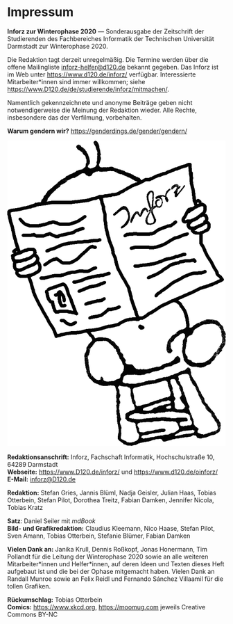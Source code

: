 # Impressum

**Inforz zur Winterophase 2020** &mdash; Sonderausgabe der Zeitschrift der Studierenden des Fachbereiches Informatik der Technischen Universität Darmstadt zur Winterophase 2020.

Die Redaktion tagt derzeit unregelmäßig. Die Termine werden über die offene Mailingliste <inforz-helfer@d120.de> bekannt gegeben. Das Inforz ist im Web unter <https://www.d120.de/inforz/> verfügbar. Interessierte Mitarbeiter\*innen sind immer willkommen; siehe <https://www.D120.de/de/studierende/inforz/mitmachen/>.

Namentlich gekennzeichnete und anonyme Beiträge geben nicht notwendigerweise die Meinung der Redaktion wieder. Alle Rechte, insbesondere das der Verfilmung, vorbehalten.

**Warum gendern wir?**
<https://genderdings.de/gender/gendern/>

![Inforz-Wesen](_res/img/wesen/inforz.png)

**Redaktionsanschrift:** Inforz, Fachschaft Informatik, Hochschulstraße 10, 64289 Darmstadt  
**Webseite:** <https://www.D120.de/inforz/> und <https://www.d120.de/oinforz/>
**E-Mail:** <inforz@D120.de>

<!-- **Redaktionsschluss dieser Ausgabe:** XX.XX.XXXX
**Drucklegung dieser Ausgabe:** XX.XX.XXXX
**V.i.S.d.P.:** Fabian Damken, Fachschaft Informatik, Hochschulstraße 10, 64289 Darmstadt -->

**Redaktion:** Stefan Gries, Jannis Blüml, Nadja Geisler, Julian Haas, Tobias Otterbein, Stefan Pilot, Dorothea Treitz, Fabian Damken, Jennifer Nicola, Tobias Kratz

<!-- **Satz:** Dorothea Treitz mit \LaTeX, unter Verwendung einer Vorlage von Tobias Otterbein  -->
**Satz**: Daniel Seiler mit *mdBook*  
**Bild- und Grafikredaktion:** Claudius Kleemann, Nico Haase, Stefan Pilot, Sven Amann, Tobias Otterbein, Stefanie Blümer, Fabian Damken

**Vielen Dank an:** Janika Krull, Dennis Roßkopf, Jonas Honermann, Tim Pollandt für die Leitung der Winterophase 2020 sowie an alle weiteren Mitarbeiter\*innen und Helfer\*innen, auf deren Ideen und Texten dieses Heft aufgebaut ist und die bei der Ophase mitgemacht haben. Vielen Dank an Randall Munroe sowie an Felix Reidl und Fernando Sánchez Villaamil für die tollen Grafiken.  


<!-- **Titelbild:** Fabian Damken  -->

**Rückumschlag:** Tobias Otterbein  
**Comics:** <https://www.xkcd.org>, <https://moomug.com> jeweils Creative Commons BY-NC

<!-- **Druck:** typographics GmbH, Röntgenstraße 27a, 64291 Darmstadt, Deutschland   
**Auflage:** 1000 Exemplare   
**ISSN:** 1614–4295 -->
